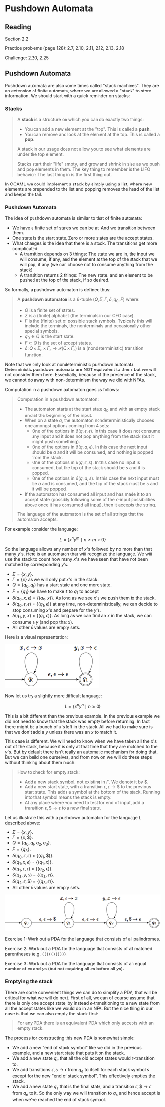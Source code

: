 # Pushdown Automata

## Reading

Section 2.2

Practice problems (page 128): 2.7, 2.10, 2.11, 2.12, 2.13, 2.18

Challenge: 2.20, 2.25

## Pushdown Automata

Pushdown automata are also some times called "stack machines". They are an extension of finite automata, where we are allowed a "stack" to store information. We should start with a quick reminder on stacks:

### Stacks

> A **stack** is a structure on which you can do exactly two things:
>
> - You can add a new element at the "top". This is called a **push**.
> - You can remove and look at the element at the top. This is called a **pop**.
>
> A stack in our usage does not allow you to see what elements are under the top element.
>
> Stacks start their "life" empty, and grow and shrink in size as we push and pop elements in them. The key thing to remember is the LIFO behavior: The last thing in is the first thing out.

In OCAML we could implement a stack by simply using a list, where new elements are prepended to the list and popping removes the head of the list and keeps the tail.

### Pushdown Automata

The idea of pushdown automata is similar to that of finite automata:

- We have a finite set of states we can be at. And we transition between them.
- One state is the start state. Zero or more states are the accept states.
- What changes is the idea that there is a stack. The transitions get more complicated:
    - A transition depends on 3 things: The state we are in, the input we will consume, if any, and the element at the top of the stack that we will pop, if any (we can choose not to consume anything from the stack).
    - A transition returns 2 things: The new state, and an element to be pushed at the top of the stack, if so desired.

So formally, a pushdown automaton is defined thus:

> A **pushdown automaton** is a 6-tuple $(Q,\Sigma,\Gamma, \delta, q_0, F)$ where:
>
> - $Q$ is a finite set of states.
> - $\Sigma$ is a (finite) alphabet (the terminals in our CFG case).
> - $\Gamma$ is the (finite) set of possible stack symbols. Typically this will include the terminals, the nonterminals and occasionally other special symbols.
> - $q_0\in Q$ is the start state.
> - $F\subset Q$ is the set of accept states.
> - $\delta\colon Q\times\Sigma_\epsilon \times \Gamma_\epsilon \to \mathcal{P}\left(Q\times\Gamma_\epsilon\right)$ is a (nondeterministic) transition function.

Note that we only look at nondeterministic pushdown automata. Deterministic pushdown automata are NOT equivalent to them, but we will not consider them here. Essentially, because of the presence of the stack, we cannot do away with non-determinism the way we did with NFAs.

Computation in a pushdown automaton goes as follows:

> Computation in a pushdown automaton:
>
> - The automaton starts at the start state $q_0$ and with an empty stack and at the beginning of the input.
> - When on a state $q$, the automaton nondeterministically chooses one amongst options coming from 4 sets:
>     - One of the options in $\delta(q, \epsilon, \epsilon)$. In this case it does not consume any input and it does not pop anything from the stack (but it might push something).
>     - One of the options in $\delta(q, a, \epsilon)$. In this case the next input should be $a$ and it will be consumed, and nothing is popped from the stack.
>     - One of the options in $\delta(q, \epsilon, s)$. In this case no input is consumed, but the top of the stack should be $s$ and it is popped.
>     - One of the options in $\delta(q, a, s)$. In this case the next input must be $a$ and is consumed, and the top of the stack must be $s$ and it will be popped.
> - If the automaton has consumed all input and has made it to an accept state (possibly following some of the $\epsilon$-input possibilities above once it has consumed all input), then it accepts the string.
>
> The language of the automaton is the set of all strings that the automaton accepts.

For example consider the language:

$$L = \left\{ x^ny^m \mid n \geq m \geq 0 \right\}$$

So the language allows any number of $x$'s followed by no more than that many $y$'s. Here is an automaton that will recognize the language. We will use the stack to count how many $x$'s we have seen that have not been matched by corresponding $y$'s.

- $\Sigma=\{ x, y \}$.
- $\Gamma = \{ x \}$ as we will only put $x$'s in the stack.
- $Q = \{ q_0,q_1 \}$ has a start state and one more state.
- $F = \{ q_1 \}$ we have to make it to $q_1$ to accept.
- $\delta(q_0, x, \epsilon) = \left\{(q_0, x)\right\}$. As long as we see $x$'s we push them to the stack.
- $\delta(q_0, \epsilon, \epsilon) = \left\{(q_1, \epsilon)\right\}$ at any time, non-deterministically, we can decide to stop consuming $x$'s and prepare for the $y$'s.
- $\delta(q_1, y, x) = \left\{(q_1, \epsilon)\right\}$. As long as we can find an $x$ in the stack, we can consume a $y$ (and pop that $x$).
- All other $\delta$ values are empty sets.

Here is a visual representation:

![A simple pushdown automaton](../images/pushdown1.png)

Now let us try a slightly more difficult language:

$$L = \left\{ x^ny^n \mid n \geq 0 \right\}$$

This is a bit different than the previous example. In the previous example we did not need to know that the stack was empty before returning. In fact there might be a bunch of $x$'s left in the stack. All we had to make sure is that we don't add a $y$ unless there was an $x$ to match it.

This case is different. We will need to know when we have taken all the $x$'s out of the stack, because it is only at that time that they are matched to the $y$'s. But by default there isn't really an automatic mechanism for doing that. But we can build one ourselves, and from now on we will do these steps without thinking about them much:

> How to check for empty stack:
>
> - Add a new stack symbol, not existing in $\Gamma$. We denote it by $\$$.
> - Add a new start state, with a transition $\epsilon,\epsilon\to\$$ to the previous start state. This adds a symbol at the bottom of the stack. Running into that symbol means the stack is empty.
> - At any place where you need to test for end of input, add a transition $\epsilon,\$\to \epsilon$ to a new final state.

Let us illustrate this with a pushdown automaton for the language $L$ described above:

- $\Sigma=\{ x, y \}$.
- $\Gamma = \{ x, \$ \}$.
- $Q = \{ q_0, q_1, q_2, q_3 \}$.
- $F = \{ q_3 \}$.
- $\delta(q_0, \epsilon, \epsilon) = \left\{(q_1, \$)\right\}$.
- $\delta(q_1, x, \epsilon) = \left\{(q_1, x)\right\}$.
- $\delta(q_1, \epsilon, \epsilon) = \left\{(q_2, \epsilon)\right\}$.
- $\delta(q_2, y, x) = \left\{(q_2, \epsilon)\right\}$.
- $\delta(q_2, \epsilon, \$) = \left\{(q_3, \epsilon)\right\}$.
- All other $\delta$ values are empty sets.

![Matching $x$'s to $y$'s](../images/pushdown2.png)

Exercise 1: Work out a PDA for the language that consists of all palindromes.

Exercise 2: Work out a PDA for the language that consists of all matched parentheses (e.g. `(()(()()))`).

Exercise 3: Work out a PDA for the language that consists of an equal number of $x$s and $y$s (but not requiring all $x$s before all $y$s).

### Emptying the stack

There are some convenient things we can do to simplify a PDA, that will be critical for what we will do next. First of all, we can of course assume that there is only one accept state, by instead $\epsilon$-transitioning to a new state from all the accept states like we would do in an NFA. But the nice thing in our case is that we can also empty the stack first:

> For any PDA there is an equivalent PDA which only accepts with an empty stack.

The process for constructing this new PDA is somewhat simple:

- We add a new "end of stack symbol" like we did in the previous example, and a new start state that puts it on the stack.
- We add a new state $q_e$ that all the old accept states would $\epsilon$-transition to.
- We add transitions $\epsilon,s\to\epsilon$ from $q_e$ to itself for each stack symbol $s$ except for the new "end of stack symbol". This effectively empties the stack.
- We add a new state $q_s$ that is the final state, and a transition $\epsilon,\$\to\epsilon$ from $q_e$ to it. So the only way we will transition to $q_s$ and hence accept is when we've reached the end of stack symbol.
